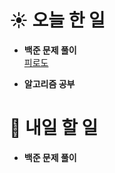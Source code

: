 # ☀️ 오늘 한 일

- **백준 문제 풀이**<br>
  [피로도](https://school.programmers.co.kr/learn/courses/30/lessons/87946)

- **알고리즘 공부**

# 🚩 내일 할 일

- **백준 문제 풀이**
